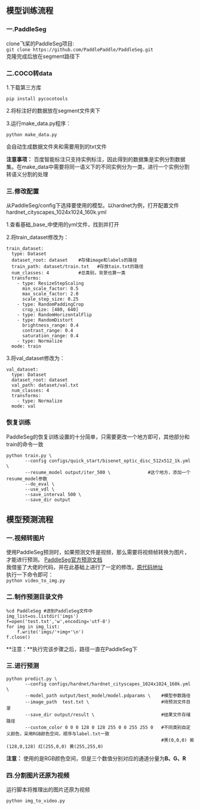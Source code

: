 ## 模型训练流程
### 一.PaddleSeg
clone飞桨的PaddleSeg项目:
<br>
`git clone https://github.com/PaddlePaddle/PaddleSeg.git`
<br>
克隆完成后放在segment路径下
### 二.COCO转data
1.下载第三方库

`pip install pycocotools`

2.将标注好的数据放在segment文件夹下

3.运行make_data.py程序：

`python make_data.py`

会自动生成数据文件夹和需要用到的txt文件

**注意事项：**
百度智能标注只支持实例标注，因此得到的数据集是实例分割数据集。在make_data中需要将同一语义下的不同实例分为一类，进行一个实例分割转语义分割的处理

### 三.修改配置
从PaddleSeg/config下选择要使用的模型。以hardnet为例，打开配置文件hardnet_cityscapes_1024x1024_160k.yml

1.查看基础_base_中使用的yml文件，找到并打开

2.将train_dataset修改为：
```
train_dataset:
  type: Dataset   
  dataset_root: dataset    #存储image和labels的路径
  train_path: dataset/train.txt   #存放tain.txt的路径
  num_classes: 4           #总类别，背景也算一类
  transforms:
    - type: ResizeStepScaling
      min_scale_factor: 0.5
      max_scale_factor: 2.0
      scale_step_size: 0.25
    - type: RandomPaddingCrop
      crop_size: [480, 640]
    - type: RandomHorizontalFlip
    - type: RandomDistort
      brightness_range: 0.4
      contrast_range: 0.4
      saturation_range: 0.4
    - type: Normalize
  mode: train
  ```
  3.将val_dataset修改为：
  ```
  val_dataset:
    type: Dataset
    dataset_root: dataset
    val_path: dataset/val.txt
    num_classes: 4
    transforms:
      - type: Normalize
    mode: val
  ```
### 恢复训练
PaddleSeg的恢复训练设置的十分简单，只需要更改一个地方即可，其他部分和train的命令一致
```
python train.py \
       --config configs/quick_start/bisenet_optic_disc_512x512_1k.yml \
       --resume_model output/iter_500 \              #这个地方，添加一个resume_model参数
       --do_eval \
       --use_vdl \
       --save_interval 500 \
       --save_dir output
```
## 模型预测流程
### 一.视频转图片
使用PaddleSeg预测时，如果预测文件是视频，那么需要将视频帧转换为图片，才能进行预测。
[PaddleSeg官方预测文档](https://github.com/PaddlePaddle/PaddleSeg/blob/release/2.4/docs/predict/predict_cn.md)
<br>
我借鉴了大佬的代码，并在此基础上进行了一定的修改。[原代码地址](https://github.com/Irvingao/paddle-inference-deploy-Lib/blob/main/data_tools/videoSpiltSeg.py)
<br>
执行一下命令即可：
<br>
`python video_to_img.py`
### 二.制作预测目录文件
```
%cd PaddleSeg #进到PaddleSeg文件中
img_list=os.listdir('imgs')
f=open('test.txt','w',encoding='utf-8')
for img in img_list:
    f.write('imgs/'+img+'\n')
f.close()
```
**注意：**执行完该步骤之后，路径一直在PaddleSeg下
### 三.进行预测
```
python predict.py \
       --config configs/hardnet/hardnet_cityscapes_1024x1024_160k.yml \
       --model_path output/best_model/model.pdparams \    #模型参数路径
       --image_path  test.txt \                           #待预测文件目录
       --save_dir output/result \                         #结果文件存储路径
       --custom_color 0 0 0 128 0 128 255 0 0 255 255 0   #不同类别自定义颜色，采用RGB颜色空间，顺序与label.txt一致
                                                          #黑(0,0,0) 紫(128,0,128) 红(255,0,0) 黄(255,255,0)                                                          
```
**注意：** 使用的是RGB颜色空间，但是三个数值分别对应的通道分量为**B、G、R**
### 四.分割图片还原为视频
运行脚本将推理出的图片还原为视频
```
python img_to_video.py
```
